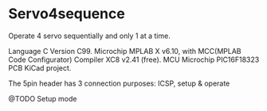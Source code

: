 # Servo4sequence
Operate 4 servo sequentially and only 1 at a time.

Language  C  Version C99.
Microchip MPLAB X v6.10, with MCC(MPLAB Code Configurator)
Compiler  XC8 v2.41 (free). 
MCU       Microchip PIC16F18323
PCB       KiCad project.

The 5pin header has 3 connection purposes: ICSP, setup & operate

@TODO Setup mode
